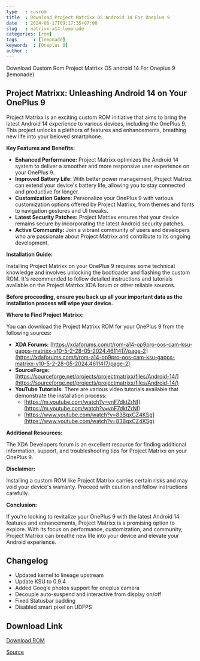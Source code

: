 ```yaml
---
type   : cusrom
title  : Download Project Matrixx OS Android 14 For Oneplus 9 
date   : 2024-06-17T09:17:35+07:00
slug   : matrixx-a14-lemonade
categories: [rom]
tags      : [lemonade]
keywords  : [Oneplus 9]
author :
---
```


Download Custom Rom Project Matrixx OS android 14 For Oneplus 9 (lemonade)

## Project Matrixx: Unleashing Android 14 on Your OnePlus 9

Project Matrixx is an exciting custom ROM initiative that aims to bring the latest Android 14 experience to various devices, including the OnePlus 9. This project unlocks a plethora of features and enhancements, breathing new life into your beloved smartphone.

**Key Features and Benefits:**

* **Enhanced Performance:** Project Matrixx optimizes the Android 14 system to deliver a smoother and more responsive user experience on your OnePlus 9.
* **Improved Battery Life:** With better power management, Project Matrixx can extend your device's battery life, allowing you to stay connected and productive for longer.
* **Customization Galore:** Personalize your OnePlus 9 with various customization options offered by Project Matrixx, from themes and fonts to navigation gestures and UI tweaks.
* **Latest Security Patches:** Project Matrixx ensures that your device remains secure by incorporating the latest Android security patches.
* **Active Community:** Join a vibrant community of users and developers who are passionate about Project Matrixx and contribute to its ongoing development.

**Installation Guide:**

Installing Project Matrixx on your OnePlus 9 requires some technical knowledge and involves unlocking the bootloader and flashing the custom ROM. It's recommended to follow detailed instructions and tutorials available on the Project Matrixx XDA forum or other reliable sources.

**Before proceeding, ensure you back up all your important data as the installation process will wipe your device.**

**Where to Find Project Matrixx:**

You can download the Project Matrixx ROM for your OnePlus 9 from the following sources:

* **XDA Forums:** [https://xdaforums.com/t/rom-a14-op9pro-oos-cam-ksu-gapps-matrixx-v10-5-2-28-05-2024.4611417/page-2](https://xdaforums.com/t/rom-a14-op9pro-oos-cam-ksu-gapps-matrixx-v10-5-2-28-05-2024.4611417/page-2)
* **SourceForge:** [https://sourceforge.net/projects/projectmatrixx/files/Android-14/](https://sourceforge.net/projects/projectmatrixx/files/Android-14/)
* **YouTube Tutorials:** There are various video tutorials available that demonstrate the installation process:
    * [https://m.youtube.com/watch?v=vnF7dktZrNI](https://m.youtube.com/watch?v=vnF7dktZrNI)
    * [https://www.youtube.com/watch?v=83BqxCZ4KSg](https://www.youtube.com/watch?v=83BqxCZ4KSg)

**Additional Resources:**

The XDA Developers forum is an excellent resource for finding additional information, support, and troubleshooting tips for Project Matrixx on your OnePlus 9.

**Disclaimer:**

Installing a custom ROM like Project Matrixx carries certain risks and may void your device's warranty. Proceed with caution and follow instructions carefully.

**Conclusion:**

If you're looking to revitalize your OnePlus 9 with the latest Android 14 features and enhancements, Project Matrixx is a promising option to explore. With its focus on performance, customization, and community, Project Matrixx can breathe new life into your device and elevate your Android experience.


## Changelog
- Updated kernel to lineage upstream
- Update KSU to 0.9.4
- Added Google photos support for oneplus camera
- Decouple auto-suspend and interactive from display on/off
- Fixed Statusbar padding
- Disabled smart pixel on UDFPS

## Download Link
[Download ROM](https://sourceforge.net/projects/projectmatrixx/files/Android-14/lemonade/)

[Source](https://www.projectmatrixx.org/downloads/lemonade)
